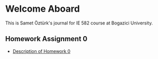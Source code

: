 # Welcome Aboard

This is Samet Öztürk's journal for IE 582 course at Bogazici University.

## Homework Assignment 0
* [Description of Homework 0](hw0/IE582_Fall21_Homework_0.pdf)


